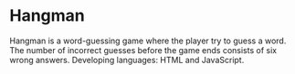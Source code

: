# Hangman
Hangman is a word-guessing game where the player try to guess a word. The number of incorrect guesses before the game ends consists of six wrong answers. Developing languages: HTML and JavaScript.
